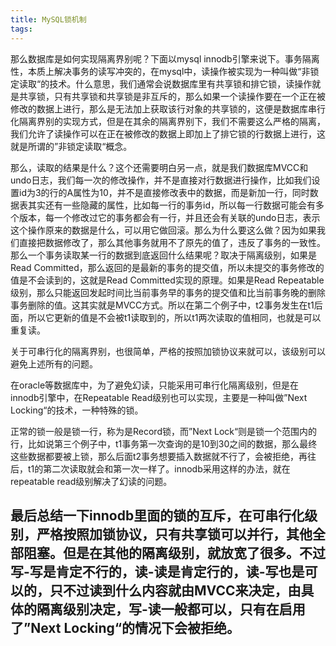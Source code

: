 ```yaml
---
title: MySQL锁机制
tags:
---
```


那么数据库是如何实现隔离界别呢？下面以mysql innodb引擎来说下。事务隔离性，本质上解决事务的读写冲突的，在mysql中，读操作被实现为一种叫做“非锁定读取“的技术。什么意思，我们通常会说数据库里有共享锁和排它锁，读操作就是共享锁，只有共享锁和共享锁是非互斥的，那么如果一个读操作要在一个正在被修改的数据上进行，那么是无法加上获取该行对象的共享锁的，这便是数据库串行化隔离界别的实现方式，但是在其余的隔离界别下，我们不需要这么严格的隔离，我们允许了读操作可以在正在被修改的数据上即加上了排它锁的行数据上进行，这就是所谓的”非锁定读取“概念。

那么，读取的结果是什么？这个还需要明白另一点，就是我们数据库MVCC和undo日志，我们每一次的修改操作，并不是直接对行数据进行操作，比如我们设置id为3的行的A属性为10，并不是直接修改表中的数据，而是新加一行，同时数据表其实还有一些隐藏的属性，比如每一行的事务id，所以每一行数据可能会有多个版本，每一个修改过它的事务都会有一行，并且还会有关联的undo日志，表示这个操作原来的数据是什么，可以用它做回滚。那么为什么要这么做？因为如果我们直接把数据修改了，那么其他事务就用不了原先的值了，违反了事务的一致性。那么一个事务读取某一行的数据到底返回什么结果呢？取决于隔离级别，如果是Read Committed，那么返回的是最新的事务的提交值，所以未提交的事务修改的值是不会读到的，这就是Read Committed实现的原理。如果是Read Repeatable级别，那么只能返回发起时间比当前事务早的事务的提交值和比当前事务晚的删除事务删除的值。这其实就是MVCC方式。所以在第二个例子中，t2事务发生在t1后面，所以它更新的值是不会被t1读取到的，所以t1两次读取的值相同，也就是可以重复读。

关于可串行化的隔离界别，也很简单，严格的按照加锁协议来就可以，该级别可以避免上述所有的问题。

在oracle等数据库中，为了避免幻读，只能采用可串行化隔离级别，但是在innodb引擎中，在Repeatable Read级别也可以实现，主要是一种叫做”Next Locking“的技术，一种特殊的锁。

正常的锁一般是锁一行，称为是Record锁，而”Next Lock“则是锁一个范围内的行，比如说第三个例子中，t1事务第一次查询的是10到30之间的数据，那么最终这些数据都要被上锁，那么后面t2事务想要插入数据就不行了，会被拒绝，再往后，t1的第二次读取就会和第一次一样了。innodb采用这样的办法，就在repeatable read级别解决了幻读的问题。

最后总结一下innodb里面的锁的互斥，在可串行化级别，严格按照加锁协议，只有共享锁可以并行，其他全部阻塞。但是在其他的隔离级别，就放宽了很多。不过写-写是肯定不行的，读-读是肯定行的，读-写也是可以的，只不过读到什么内容就由MVCC来决定，由具体的隔离级别决定，写-读一般都可以，只有在启用了”Next Locking“的情况下会被拒绝。
--------------------- 